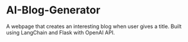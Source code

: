 # AI-Blog-Generator
A webpage that creates an interesting blog when user gives a title. Built using LangChain and Flask with OpenAI API.

